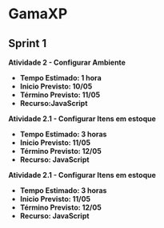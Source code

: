 # GamaXP

## Sprint 1

<b>Atividade 2 - Configurar Ambiente<b>
<body>
<ul>
<li>Tempo Estimado: 1 hora</li>
<li>Inicio Previsto: 10/05</li>
<li>Término Previsto: 11/05</li>
<li>Recurso:JavaScript </li>
</ul>
</body>   
  
<b>Atividade 2.1 - Configurar Itens em estoque<b>
<body>
<ul>
<li>Tempo Estimado: 3 horas</li>
<li>Inicio Previsto: 11/05</li>
<li>Término Previsto: 12/05</li>
<li>Recurso: JavaScript </li>
</ul>
</body>  
  
 <b>Atividade 2.1 - Configurar Itens em estoque<b>
<body>
<ul>
<li>Tempo Estimado: 3 horas</li>
<li>Inicio Previsto: 11/05</li>
<li>Término Previsto: 12/05</li>
<li>Recurso: JavaScript </li>
</ul>
</body>  
